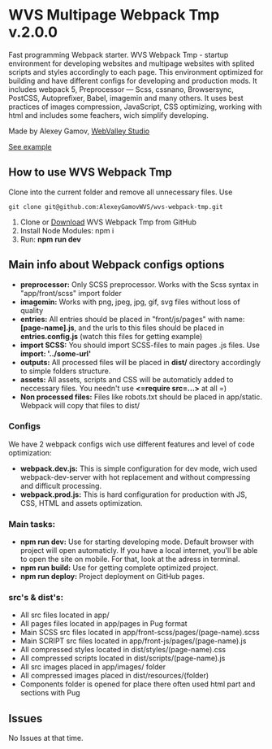 # WVS Multipage Webpack Tmp v.2.0.0

Fast programming Webpack starter.
WVS Webpack Tmp - startup environment for developing websites and multipage websites with splited scripts and styles accordingly to each page. This environment optimized for building and have different configs for developing and production mods. It includes webpack 5, Preprocessor — Scss, cssnano, Browsersync, PostCSS, Autoprefixer, Babel, imagemin and many others. It uses best practices of images compression, JavaScript, CSS optimizing, working with html and includes some feachers, wich simplify developing.

Made by Alexey Gamov, [WebValley Studio](https://web-valley.ru/)

[See example](https://alexeygamovwvs.github.io/wvs-webpack-tmp/)

## How to use WVS Webpack Tmp

Clone into the current folder and remove all unnecessary files. Use

```
git clone git@github.com:AlexeyGamovWVS/wvs-webpack-tmp.git
```

1. Clone or [Download](https://github.com/AlexeyGamovWVS/wvs-webpack-tmp/archive/refs/heads/main.zip) WVS Webpack Tmp from GitHub
2. Install Node Modules: npm i
3. Run: <strong>npm run dev</strong>

## Main info about Webpack configs options

- <strong>preprocessor:</strong> Only SCSS preprocessor. Works with the Scss syntax in "app/front/scss" import folder
- <strong>imagemin:</strong> Works with png, jpeg, jpg, gif, svg files without loss of quality
- <strong>entries:</strong> All entries should be placed in "front/js/pages" with name: <strong>[page-name].js</strong>, and the urls to this files should be placed in <strong>entries.config.js</strong> (watch this files for getting example)
- <strong>import SCSS:</strong> You should import SCSS-files to main pages .js files. Use <strong>import: '../some-url'</strong>
- <strong>outputs:</strong> All processed files will be placed in <strong>dist/</strong> directory accordingly to simple folders structure.
- <strong>assets:</strong> All assets, scripts and CSS will be automaticly added to neccessary files. You needn't use <strong><=require src=...></strong> at all =)
- <strong>Non processed files:</strong> Files like robots.txt should be placed in app/static. Webpack will copy that files to dist/

### Configs

We have 2 webpack configs wich use different features and level of code optimization:

* <strong>webpack.dev.js:</strong> This is simple configuration for dev mode, wich used webpack-dev-server with hot replacement and without compressing and difficult processing.
* <strong>webpack.prod.js:</strong> This is hard configuration for production with JS, CSS, HTML and assets optimization.

### Main tasks:
* <strong>npm run dev:</strong> Use for starting developing mode. Default browser with project will open automaticly. If you have a local internet, you'll be able to open the site on mobile. For that, look at the adress in terminal.
* <strong>npm run build:</strong> Use for getting complete optimized project.
* <strong>npm run deploy:</strong> Project deployment on GitHub pages. 

### src's & dist's:
* All src files located in app/
* All pages files located in app/pages in Pug format
* Main SCSS src files located in app/front-scss/pages/(page-name).scss
* Main SCRIPT src files located in app/front-js/pages/(page-name).js
* All compressed styles located in dist/styles/(page-name).css
* All compressed scripts located in dist/scripts/(page-name).js
* All src images placed in app/images/ folder
* All compressed images placed in dist/resources/(folder)
* Components folder is opened for place there often used html part and sections with Pug

## Issues
No Issues at that time.
